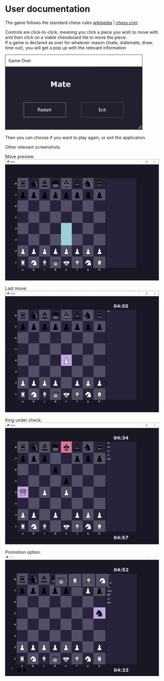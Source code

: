 # User documentation

The game follows the standard chess rules [wikipedia](https://en.wikipedia.org/wiki/Rules_of_chess?useskin=vector) | [chess.com](https://www.chess.com/learn-how-to-play-chess)

Controls are click-to-click, meaning you click a piece you wish to move with and then click on a viable chessboard tile to move the piece.\
If a game is declared as over for whatever reason (mate, stalemate, draw, time out), you will get a pop up with the relevant information

![Game Over Screenshot](../Chess/Resources/screenshots/Game%20Over.png)

Then you can choose if you want to play again, or exit the application.

Other relevant screenshots:

Move preview:
![Move preview Screenshot](../Chess/Resources/screenshots/Move%20Preview.png)

Last move:
![Last move Screenshot](../Chess/Resources/screenshots/Last%20Move.png)

King under check:
![King check Screenshot](../Chess/Resources/screenshots/Check.png)

Promotion option:
![Promotion Screenshot](../Chess/Resources/screenshots/Promotion.png)
